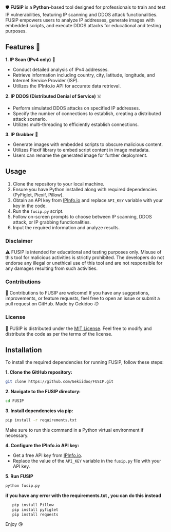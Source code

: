 
🛡️ **FUSIP** is a **Python**-based tool designed for professionals to train and test IP vulnerabilities, featuring IP scanning and DDOS attack functionalities. FUSIP empowers users to analyze IP addresses, generate images with embedded scripts, and execute DDOS attacks for educational and testing purposes.

## Features 👀

**1. IP Scan (IPv4 only)** 🤖
   - Conduct detailed analysis of IPv4 addresses.
   - Retrieve information including country, city, latitude, longitude, and Internet Service Provider (ISP).
   - Utilizes the IPInfo.io API for accurate data retrieval.

**2. IP DDOS (Distributed Denial of Service)** ☠️
   - Perform simulated DDOS attacks on specified IP addresses.
   - Specify the number of connections to establish, creating a distributed attack scenario.
   - Utilizes multi-threading to efficiently establish connections.

**3. IP Grabber** 🎯
   - Generate images with embedded scripts to obscure malicious content.
   - Utilizes Piexif library to embed script content in image metadata.
   - Users can rename the generated image for further deployment.

## Usage

1. Clone the repository to your local machine.
2. Ensure you have Python installed along with required dependencies (PyFiglet, Piexif, Pillow).
3. Obtain an API key from [IPInfo.io](https://ipinfo.io) and replace `API_KEY` variable with your key in the code.
4. Run the `fusip.py` script.
5. Follow on-screen prompts to choose between IP scanning, DDOS attack, or IP grabbing functionalities.
6. Input the required information and analyze results.

### Disclaimer

⚠️ FUSIP is intended for educational and testing purposes only. Misuse of this tool for malicious activities is strictly prohibited. The developers do not endorse any illegal or unethical use of this tool and are not responsible for any damages resulting from such activities.

### Contributions

🤝 Contributions to FUSIP are welcome! If you have any suggestions, improvements, or feature requests, feel free to open an issue or submit a pull request on GitHub.
Made by Gekidoo :D

### License

📜 FUSIP is distributed under the [MIT License](https://opensource.org/licenses/MIT). Feel free to modify and distribute the code as per the terms of the license.

## Installation

To install the required dependencies for running FUSIP, follow these steps:

**1. Clone the GitHub repository:**
   ```bash
   git clone https://github.com/Gekiidoo/FUSIP.git
   ```

**2. Navigate to the FUSIP directory:**
   ```bash
   cd FUSIP
   ```

**3. Install dependencies via pip:**
   ```bash
   pip install -r requirements.txt
   ```

   Make sure to run this command in a Python virtual environment if necessary.

**4. Configure the IPInfo.io API key:**
   - Get a free API key from [IPInfo.io](https://ipinfo.io).
   - Replace the value of the `API_KEY` variable in the `fusip.py` file with your API key.

**5. Run FUSIP**
   ```bash
   python fusip.py
   ```

**if you have any error with the requirements.txt , you can do this instead**
```bash
   pip install Pillow
   pip install pyfiglet
   pip install requests
```
Enjoy 😘


